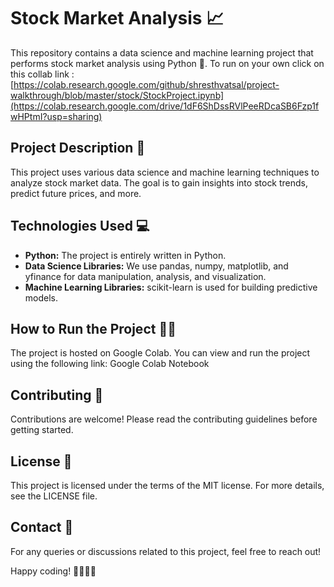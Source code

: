 # Stock Market Analysis 📈

This repository contains a data science and machine learning project that performs stock market analysis using Python 🐍.
To run on your own click on this collab link : [https://colab.research.google.com/github/shresthvatsal/project-walkthrough/blob/master/stock/StockProject.ipynb](https://colab.research.google.com/drive/1dF6ShDssRVlPeeRDcaSB6Fzp1fwHPtmI?usp=sharing)

## Project Description 📝

This project uses various data science and machine learning techniques to analyze stock market data. The goal is to gain insights into stock trends, predict future prices, and more.

## Technologies Used 💻

- **Python:** The project is entirely written in Python.
- **Data Science Libraries:** We use pandas, numpy, matplotlib, and yfinance for data manipulation, analysis, and visualization.
- **Machine Learning Libraries:** scikit-learn is used for building predictive models.

## How to Run the Project 🏃‍♀️

The project is hosted on Google Colab. You can view and run the project using the following link: Google Colab Notebook

## Contributing 🤝

Contributions are welcome! Please read the contributing guidelines before getting started.

## License 📄

This project is licensed under the terms of the MIT license. For more details, see the LICENSE file.

## Contact 📧

For any queries or discussions related to this project, feel free to reach out!

Happy coding! 👩‍💻👨‍💻
